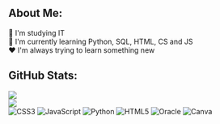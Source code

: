 ## About Me:
📌​ I'm studying IT<br>📣 I'm currently learning Python, SQL, HTML, CS and JS<br>❤️​ I'm always trying to learn something new

## GitHub Stats:
![](https://github-readme-stats.vercel.app/api?username=Eunice2004&theme=prussian&hide_border=true&include_all_commits=true&count_private=false)<br/>
![](https://github-readme-streak-stats.herokuapp.com/?user=Eunice2004&theme=prussian&hide_border=true)<br/>
![CSS3](https://img.shields.io/badge/css3-%231572B6.svg?style=for-the-badge&logo=css3&logoColor=white) ![JavaScript](https://img.shields.io/badge/javascript-%23323330.svg?style=for-the-badge&logo=javascript&logoColor=%23F7DF1E) ![Python](https://img.shields.io/badge/python-3670A0?style=for-the-badge&logo=python&logoColor=ffdd54) ![HTML5](https://img.shields.io/badge/html5-%23E34F26.svg?style=for-the-badge&logo=html5&logoColor=white) ![Oracle](https://img.shields.io/badge/Oracle-F80000?style=for-the-badge&logo=oracle&logoColor=white) ![Canva](https://img.shields.io/badge/Canva-%2300C4CC.svg?style=for-the-badge&logo=Canva&logoColor=white)


